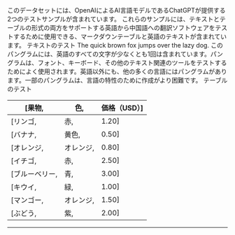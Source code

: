 このデータセットには、OpenAIによるAI言語モデルであるChatGPTが提供する2つのテストサンプルが含まれています。
これらのサンプルには、テキストとテーブルの形式の両方をサポートする英語から中国語への翻訳ソフトウェアをテストするために使用できる、マークダウンテーブルと英語のテキストが含まれています。
テキストのテスト
The quick brown fox jumps over the lazy dog. このパングラムには、英語のすべての文字が少なくとも1回は含まれています。パングラムは、フォント、キーボード、その他のテキスト関連のツールをテストするためによく使用されます。英語以外にも、他の多くの言語にはパングラムがあります。一部のパングラムは、言語の特性のために作成がより困難です。
テーブルのテスト

| [果物, | 色, | 価格（USD）] |
| --- | --- | --- |
| [リンゴ, | 赤, | 1.20] |
| [バナナ, | 黄色, | 0.50] |
| [オレンジ, | オレンジ, | 0.80] |
| [イチゴ, | 赤, | 2.50] |
| [ブルーベリー, | 青, | 3.00] |
| [キウイ, | 緑, | 1.00] |
| [マンゴー, | オレンジ, | 1.50] |
| [ぶどう, | 紫, | 2.00] |

---

